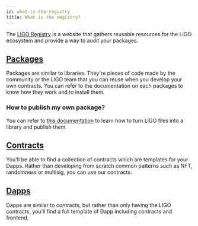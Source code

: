 ```yaml
---
id: what-is-the-registry
title: What is the registry?
---
```


The [LIGO Registry](https://packages.ligolang.org) is a website that gathers reusable resources for the LIGO ecosystem and provide a way to audit your packages.

## [Packages](https://packages.ligolang.org/packages)

Packages are similar to libraries. They're pieces of code made by the community or the LIGO team that you can reuse when you develop your own contracts. You can refer to the documentation on each packages to know how they work and to install them.

### How to publish my own package?

You can refer to [this documentation](https://ligolang.org/docs/advanced/package-management#packaging) to learn how to turn LIGO files into a library and publish them.

## [Contracts](https://packages.ligolang.org/contracts)

You'll be able to find a collection of contracts which are templates for your Dapps. Rather than developing from scratch common patterns such as NFT, randomness or multisig, you can use our contracts.

## [Dapps](https://packages.ligolang.org/dapps)

Dapps are similar to contracts, but rather than only having the LIGO contracts, you'll find a full template of Dapp including contracts and frontend.
